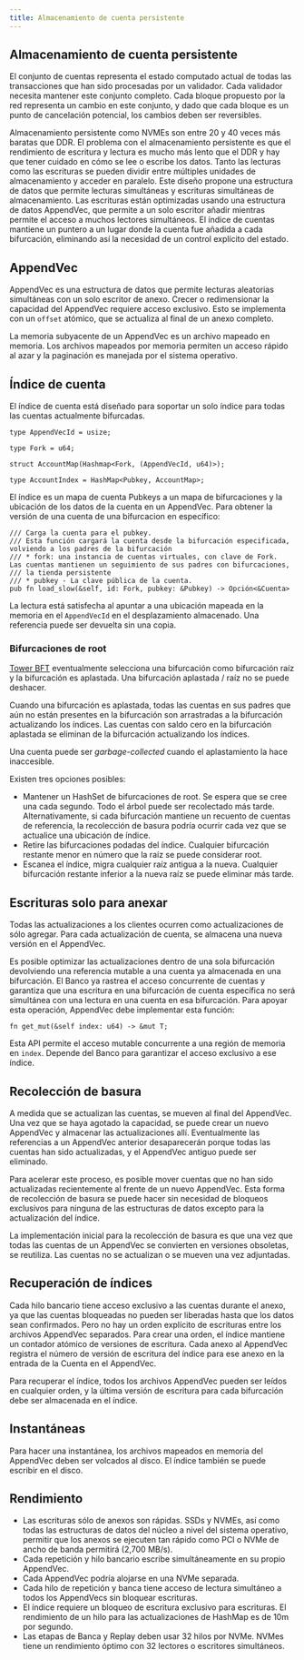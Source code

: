 ```yaml
---
title: Almacenamiento de cuenta persistente
---
```


## Almacenamiento de cuenta persistente

El conjunto de cuentas representa el estado computado actual de todas las transacciones que han sido procesadas por un validador. Cada validador necesita mantener este conjunto completo. Cada bloque propuesto por la red representa un cambio en este conjunto, y dado que cada bloque es un punto de cancelación potencial, los cambios deben ser reversibles.

Almacenamiento persistente como NVMEs son entre 20 y 40 veces más baratas que DDR. El problema con el almacenamiento persistente es que el rendimiento de escritura y lectura es mucho más lento que el DDR y hay que tener cuidado en cómo se lee o escribe los datos. Tanto las lecturas como las escrituras se pueden dividir entre múltiples unidades de almacenamiento y acceder en paralelo. Este diseño propone una estructura de datos que permite lecturas simultáneas y escrituras simultáneas de almacenamiento. Las escrituras están optimizadas usando una estructura de datos AppendVec, que permite a un solo escritor añadir mientras permite el acceso a muchos lectores simultáneos. El índice de cuentas mantiene un puntero a un lugar donde la cuenta fue añadida a cada bifurcación, eliminando así la necesidad de un control explícito del estado.

## AppendVec

AppendVec es una estructura de datos que permite lecturas aleatorias simultáneas con un solo escritor de anexo. Crecer o redimensionar la capacidad del AppendVec requiere acceso exclusivo. Esto se implementa con un `offset` atómico, que se actualiza al final de un anexo completo.

La memoria subyacente de un AppendVec es un archivo mapeado en memoria. Los archivos mapeados por memoria permiten un acceso rápido al azar y la paginación es manejada por el sistema operativo.

## Índice de cuenta

El índice de cuenta está diseñado para soportar un solo índice para todas las cuentas actualmente bifurcadas.

```text
type AppendVecId = usize;

type Fork = u64;

struct AccountMap(Hashmap<Fork, (AppendVecId, u64)>);

type AccountIndex = HashMap<Pubkey, AccountMap>;
```

El índice es un mapa de cuenta Pubkeys a un mapa de bifurcaciones y la ubicación de los datos de la cuenta en un AppendVec. Para obtener la versión de una cuenta de una bifurcacion en específico:

```text
/// Carga la cuenta para el pubkey.
/// Esta función cargará la cuenta desde la bifurcación especificada, volviendo a los padres de la bifurcación
/// * fork: una instancia de cuentas virtuales, con clave de Fork.  Las cuentas mantienen un seguimiento de sus padres con bifurcaciones,
/// la tienda persistente
/// * pubkey - La clave pública de la cuenta.
pub fn load_slow(&self, id: Fork, pubkey: &Pubkey) -> Opción<&Cuenta>
```

La lectura está satisfecha al apuntar a una ubicación mapeada en la memoria en el `AppendVecId` en el desplazamiento almacenado. Una referencia puede ser devuelta sin una copia.

### Bifurcaciones de root

[Tower BFT](tower-bft.md) eventualmente selecciona una bifurcación como bifurcación raíz y la bifurcación es aplastada. Una bifurcación aplastada / raíz no se puede deshacer.

Cuando una bifurcación es aplastada, todas las cuentas en sus padres que aún no están presentes en la bifurcación son arrastradas a la bifurcación actualizando los índices. Las cuentas con saldo cero en la bifurcación aplastada se eliminan de la bifurcación actualizando los índices.

Una cuenta puede ser _garbage-collected_ cuando el aplastamiento la hace inaccesible.

Existen tres opciones posibles:

- Mantener un HashSet de bifurcaciones de root. Se espera que se cree una cada segundo. Todo el árbol puede ser recolectado más tarde. Alternativamente, si cada bifurcación mantiene un recuento de cuentas de referencia, la recolección de basura podría ocurrir cada vez que se actualice una ubicación de índice.
- Retire las bifurcaciones podadas del índice. Cualquier bifurcación restante menor en número que la raíz se puede considerar root.
- Escanea el índice, migra cualquier raíz antigua a la nueva. Cualquier bifurcación restante inferior a la nueva raíz se puede eliminar más tarde.

## Escrituras solo para anexar

Todas las actualizaciones a los clientes ocurren como actualizaciones de sólo agregar. Para cada actualización de cuenta, se almacena una nueva versión en el AppendVec.

Es posible optimizar las actualizaciones dentro de una sola bifurcación devolviendo una referencia mutable a una cuenta ya almacenada en una bifurcación. El Banco ya rastrea el acceso concurrente de cuentas y garantiza que una escritura en una bifurcación de cuenta específica no será simultánea con una lectura en una cuenta en esa bifurcación. Para apoyar esta operación, AppendVec debe implementar esta función:

```text
fn get_mut(&self index: u64) -> &mut T;
```

Esta API permite el acceso mutable concurrente a una región de memoria en `index`. Depende del Banco para garantizar el acceso exclusivo a ese índice.

## Recolección de basura

A medida que se actualizan las cuentas, se mueven al final del AppendVec. Una vez que se haya agotado la capacidad, se puede crear un nuevo AppendVec y almacenar las actualizaciones allí. Eventualmente las referencias a un AppendVec anterior desaparecerán porque todas las cuentas han sido actualizadas, y el AppendVec antiguo puede ser eliminado.

Para acelerar este proceso, es posible mover cuentas que no han sido actualizadas recientemente al frente de un nuevo AppendVec. Esta forma de recolección de basura se puede hacer sin necesidad de bloqueos exclusivos para ninguna de las estructuras de datos excepto para la actualización del índice.

La implementación inicial para la recolección de basura es que una vez que todas las cuentas de un AppendVec se convierten en versiones obsoletas, se reutiliza. Las cuentas no se actualizan o se mueven una vez adjuntadas.

## Recuperación de índices

Cada hilo bancario tiene acceso exclusivo a las cuentas durante el anexo, ya que las cuentas bloqueadas no pueden ser liberadas hasta que los datos sean confirmados. Pero no hay un orden explícito de escrituras entre los archivos AppendVec separados. Para crear una orden, el índice mantiene un contador atómico de versiones de escritura. Cada anexo al AppendVec registra el número de versión de escritura del índice para ese anexo en la entrada de la Cuenta en el AppendVec.

Para recuperar el índice, todos los archivos AppendVec pueden ser leídos en cualquier orden, y la última versión de escritura para cada bifurcación debe ser almacenada en el índice.

## Instantáneas

Para hacer una instantánea, los archivos mapeados en memoria del AppendVec deben ser volcados al disco. El índice también se puede escribir en el disco.

## Rendimiento

- Las escrituras sólo de anexos son rápidas. SSDs y NVMEs, así como todas las estructuras de datos del núcleo a nivel del sistema operativo, permitir que los anexos se ejecuten tan rápido como PCI o NVMe de ancho de banda permitirá \(2,700 MB/s\).
- Cada repetición y hilo bancario escribe simultáneamente en su propio AppendVec.
- Cada AppendVec podría alojarse en una NVMe separada.
- Cada hilo de repetición y banca tiene acceso de lectura simultáneo a todos los AppendVecs sin bloquear escrituras.
- El índice requiere un bloqueo de escritura exclusivo para escrituras. El rendimiento de un hilo para las actualizaciones de HashMap es de 10m por segundo.
- Las etapas de Banca y Replay deben usar 32 hilos por NVMe. NVMes tiene un rendimiento óptimo con 32 lectores o escritores simultáneos.
